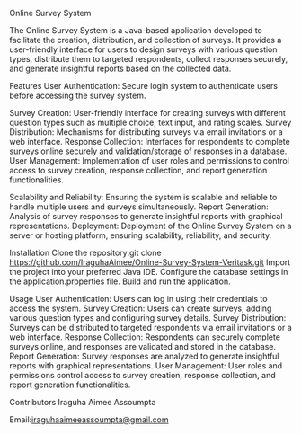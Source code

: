 Online Survey System

The Online Survey System is a Java-based application developed to facilitate the creation, distribution, and collection of surveys. It provides a user-friendly interface for users to design surveys with various question types, distribute them to targeted respondents, collect responses securely, and generate insightful reports based on the collected data.

Features
User Authentication: Secure login system to authenticate users before accessing the survey system.

Survey Creation: User-friendly interface for creating surveys with different question types such as multiple choice, text input, and rating scales.
Survey Distribution: Mechanisms for distributing surveys via email invitations or a web interface.
Response Collection: Interfaces for respondents to complete surveys online securely and validation/storage of responses in a database.
User Management: Implementation of user roles and permissions to control access to survey creation, response collection, 
and report generation functionalities.

Scalability and Reliability: Ensuring the system is scalable and reliable to handle multiple users and surveys simultaneously.
Report Generation: Analysis of survey responses to generate insightful reports with graphical representations.
Deployment: Deployment of the Online Survey System on a server or hosting platform, ensuring scalability, reliability, and security.

Installation
Clone the repository:git clone https://github.com/IraguhaAimee/Online-Survey-System-Veritask.git
Import the project into your preferred Java IDE.
Configure the database settings in the application.properties file.
Build and run the application.

Usage
User Authentication: Users can log in using their credentials to access the system.
Survey Creation: Users can create surveys, adding various question types and configuring survey details.
Survey Distribution: Surveys can be distributed to targeted respondents via email invitations or a web interface.
Response Collection: Respondents can securely complete surveys online, and responses are validated and stored in the database.
Report Generation: Survey responses are analyzed to generate insightful reports with graphical representations.
User Management: User roles and permissions control access to survey creation, response collection, and report generation functionalities.

Contributors
Iraguha Aimee Assoumpta

Email:iraguhaaimeeassoumpta@gmail.com
